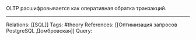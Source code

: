 OLTP расшифровывается как оперативная обратка транзакций.  

___
Relations: [[SQL]] 
Tags: #theory 
References: [[Оптимизация запросов PostgreSQL Домбровская]] 
Query: 